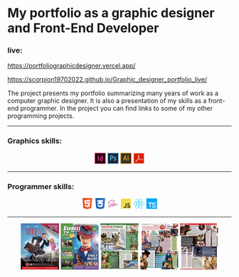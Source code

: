 # My portfolio as a graphic designer and Front-End Developer

### live:

https://portfoliographicdesigner.vercel.app/

https://scorpion19702022.github.io/Graphic_designer_portfolio_live/

The project presents my portfolio summarizing many years of work as a computer graphic designer. It is also a presentation of my skills as a front-end programmer. In the project you can find links to some of my other programming projects.

---

### Graphics skills:

<p align="center" display="flex" justify-content="space-between">
<img src="./img/icons/indesign.png" alt="logo" width="5%">
<img src="./img/icons/photoshop.png" alt="logo" width="5%">
<img src="./img/icons/illustrator.png" alt="logo" width="5%">
<img src="./img/icons/acrobat.png" alt="logo" width="5%">
</p>

---

### Programmer skills:

<p align="center" display="flex" justify-content="space-between">
<img src="./img/icons/html.png" alt="logo" width="5%">
<img src="./img/icons/css.png" alt="logo" width="5%">
<img src="./img/icons/sass.png" alt="logo" width="5%">
<img src="./img/icons/js.png" alt="logo" width="5%">
<img src="./img/icons/react.png" alt="logo" width="5%">
<img src="./img/icons/ts.png" alt="logo" width="5%">
</p>

---

<p align="center" display="flex" justify-content="space-between">
<img src="./img/small/small_OKL_TM_04.jpg" alt="page" width="17%">
<img src="./img/small/small_OKL_PILOT_02.jpg" alt="page" width="17%">
<img src="./img/small/small_PILOT_STR_005.jpg" alt="page" width="17%">
<img src="./img/small/small_TM_STR_001.jpg" alt="page" width="17%">
<img src="./img/small/small_TP_STR_001.jpg" alt="page" width="17%">
</p>
